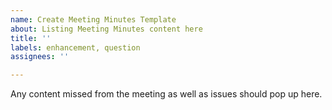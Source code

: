 ```yaml
---
name: Create Meeting Minutes Template
about: Listing Meeting Minutes content here
title: ''
labels: enhancement, question
assignees: ''

---
```


Any content missed from the meeting as well as issues should pop up here.
